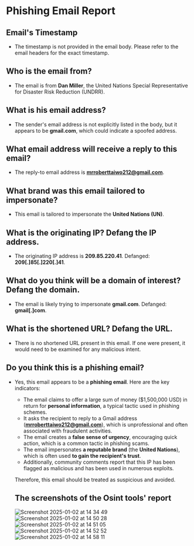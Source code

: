 
# Phishing Email Report

## Email's Timestamp
- The timestamp is not provided in the email body. Please refer to the email headers for the exact timestamp.

## Who is the email from?
- The email is from **Dan Miller**, the United Nations Special Representative for Disaster Risk Reduction (UNDRR).

## What is his email address?
- The sender's email address is not explicitly listed in the body, but it appears to be **gmail.com**, which could indicate a spoofed address.

## What email address will receive a reply to this email?
- The reply-to email address is **mrroberttaiwo212@gmail.com**.

## What brand was this email tailored to impersonate?
- This email is tailored to impersonate the **United Nations (UN)**.

## What is the originating IP? Defang the IP address.
- The originating IP address is **209.85.220.41**. Defanged: **209[.]85[.]220[.]41**.

## What do you think will be a domain of interest? Defang the domain.
- The email is likely trying to impersonate **gmail.com**. Defanged: **gmail[.]com**.

## What is the shortened URL? Defang the URL.
- There is no shortened URL present in this email. If one were present, it would need to be examined for any malicious intent.

## Do you think this is a phishing email?
- Yes, this email appears to be a **phishing email**. Here are the key indicators:
  - The email claims to offer a large sum of money ($1,500,000 USD) in return for **personal information**, a typical tactic used in phishing schemes.
  - It asks the recipient to reply to a Gmail address (**mrroberttaiwo212@gmail.com**), which is unprofessional and often associated with fraudulent activities.
  - The email creates a **false sense of urgency**, encouraging quick action, which is a common tactic in phishing scams.
  - The email impersonates **a reputable brand** (the **United Nations**), which is often used **to gain the recipient's trust**.
  - Additionally, community comments report that this IP has been flagged as malicious and has been used in numerous exploits.
  
  Therefore, this email should be treated as suspicious and avoided.

  ## The screenshots of the Osint tools' report
  ![Screenshot 2025-01-02 at 14 34 49](https://github.com/user-attachments/assets/9bbb19d8-81b4-4282-8bcb-c4d66b419ddb)
![Screenshot 2025-01-02 at 14 50 28](https://github.com/user-attachments/assets/ceed0797-d429-4b6b-8757-db718f12d02b)
![Screenshot 2025-01-02 at 14 51 05](https://github.com/user-attachments/assets/ac11a0b7-8150-4212-aab7-fc1d133d163d)
![Screenshot 2025-01-02 at 14 52 52](https://github.com/user-attachments/assets/0d299212-7570-46fc-9c3a-bc1e73c99333)
![Screenshot 2025-01-02 at 14 58 11](https://github.com/user-attachments/assets/538893f5-ac45-48ed-be0a-510aa33b6404)
